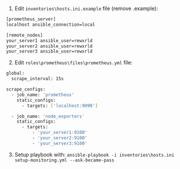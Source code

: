 1. Edit `inventories\hosts.ini.example` file (remove .example):
```bash
[prometheus_server]
localhost ansible_connection=local

[remote_nodes]
your_server1 ansible_user=rewxrld
your_server2 ansible_user=rewxrld
your_server3 ansible_user=rewxrld
```

2. Edit `roles\prometheus\files\prometheus.yml` file:
```bash
global:
  scrape_interval: 15s

scrape_configs:
  - job_name: 'prometheus'
    static_configs:
      - targets: ['localhost:9090']

  - job_name: 'node_exporters'
    static_configs:
      - targets:
          - 'your_server1:9100'
          - 'your_server2:9100'
          - 'your_server3:9100'
```

3. Setup playbook with:
`ansible-playbook -i inventories\hosts.ini setup-monitoring.yml --ask-became-pass`
